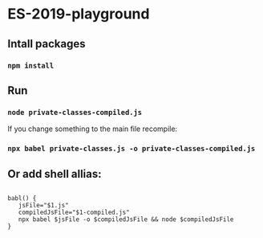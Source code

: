 # ES-2019-playground

## Intall packages

### `npm install`

## Run

### `node private-classes-compiled.js`


If you change something to the main file recompile:

### `npx babel private-classes.js -o private-classes-compiled.js`

## Or add shell allias:

## 
```shell
babl() {
   jsFile="$1.js"
   compiledJsFile="$1-compiled.js"
   npx babel $jsFile -o $compiledJsFile && node $compiledJsFile  
}
```



